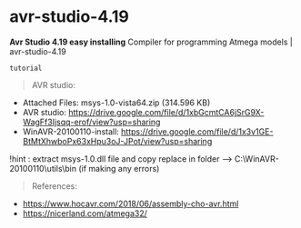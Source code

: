 # avr-studio-4.19
**Avr Studio 4.19 easy installing**
Compiler for programming Atmega models | avr-studio-4.19 

```
tutorial
```

> AVR studio:
- Attached Files: msys-1.0-vista64.zip (314.596 KB)
- AVR studio: https://drive.google.com/file/d/1xbGcmtCA6jSrG9X-WagFf3Ijsqq-erof/view?usp=sharing
- WinAVR-20100110-install: https://drive.google.com/file/d/1x3v1GE-BtMtXhwboPx63xHpu3oJ-JPot/view?usp=sharing

!hint : extract  msys-1.0.dll  file and copy replace in folder --> C:\WinAVR-20100110\utils\bin (if making any errors)

> References:
- https://www.hocavr.com/2018/06/assembly-cho-avr.html
- https://nicerland.com/atmega32/
